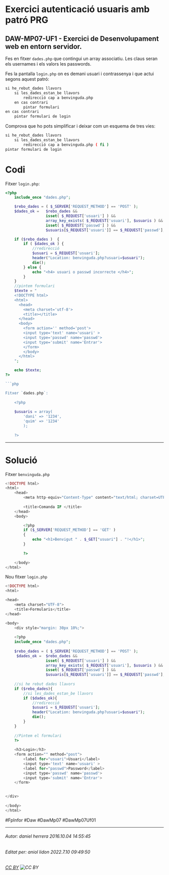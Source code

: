 # Exercici autenticació usuaris amb patró PRG
## DAW-MP07-UF1 - Exercici de Desenvolupament web en entorn servidor.
Fes en fitxer `dades.php` que contingui un array associatiu. Les claus seran els usernames i els valors les passwords.

Fes la pantalla `login.php` on es demani usuari i contrassenya i que actui segons aquest patró:

```bash
si he_rebut_dades llavors
    si les_dades_estan_be llavors
        redirecció cap a benvinguda.php
    en cas contrari
        pintar formulari
en cas contrari
    pintar formulari de login
```

Comprova que ho pots simplificar i deixar com un esquema de tres vies:

```bash
si he_rebut_dades llavors
    si les_dades_estan_be llavors
        redirecció cap a benvinguda.php ( fi )
pintar formulari de login
```

Codi
=====

Fitxer `login.php`:

```php
<?php
    include_once "dades.php";

    $rebo_dades = ( $_SERVER['REQUEST_METHOD'] == 'POST' );
    $dades_ok =   $rebo_dades &&
                  isset( $_REQUEST['usuari'] ) &&
                  array_key_exists( $_REQUEST['usuari'], $usuaris ) &&
                  isset( $_REQUEST['passwd'] ) &&
                  $usuaris[$_REQUEST['usuari']] == $_REQUEST['passwd'];

    if ($rebo_dades )  {
        if ( $dades_ok ) {
            //redirecció
            $usuari = $_REQUEST['usuari'];
            header("Location: benvinguda.php?usuari=$usuari");
            die();
        } else {
            echo "<h4> usuari o passwd incorrecte </h4>";
        }
    }
    //pintem formulari
    $texte = "
    <!DOCTYPE html>
    <html>
      <head>
        <meta charset='utf-8'>
        <title></title>
      </head>
      <body>
        <form action='' method='post'>
        <input type='text' name='usuari' >
        <input type='passwd' name='passwd'>
        <input type='submit' name='Entrar'>
        </form>
        </body>
      </html>        
    ";

    echo $texte;
?>

```php

Fitxer `dades.php`:
   
    <?php
    
    $usuaris = array(
        'dani' => '1234',
        'quim' => '1234'
        );
    
    ?>
```

---

Solució
=====

Fitxer `benvinguda.php`
```php
<!DOCTYPE html>
<html>
    <head>
        <meta http-equiv="Content-Type" content="text/html; charset=UTF-8">
        
        <title>Comanda IF </title>
    </head>
    <body>

        <?php
        if ($_SERVER['REQUEST_METHOD'] == 'GET' )
        {
            echo "<h1>Benvigut " . $_GET["usuari"] . "!</h1>";
        }
        
        ?>

    </body>
</html>
```

Nou fitxer `login.php`
```php
<!DOCTYPE html>
<html>

<head>
    <meta charset="UTF-8">
    <title>Formularis</title>
</head>

<body>
    <div style="margin: 30px 10%;">
    
    <?php
    include_once "dades.php";
    
    $rebo_dades = ( $_SERVER['REQUEST_METHOD'] == 'POST' );
     $dades_ok =  $rebo_dades &&
                  isset( $_REQUEST['usuari'] ) &&
                  array_key_exists( $_REQUEST['usuari'], $usuaris ) &&
                  isset( $_REQUEST['passwd'] ) &&
                  $usuaris[$_REQUEST['usuari']] == $_REQUEST['passwd'];
                  
    //si he rebut dades llavors
    if ($rebo_dades){
        //si les_dades_estan_be llavors
        if ($dades_ok){
            //redirecció
            $usuari = $_REQUEST['usuari'];
            header("Location: benvinguda.php?usuari=$usuari");
            die();
        }
    }
    
    //Pintem el formulari
    ?>
    
    <h3>Login</h3>
    <form action="" method="post">
        <label for="usuari">Usuari</label>
        <input type='text' name='usuari' >
        <label for="passwd">Password</label>
        <input type='passwd' name='passwd'>
        <input type='submit' name='Entrar'>
    </form>

    
</div>
           
</body>
</html>
```

#FpInfor #Daw #DawMp07 #DawMp07Uf01

---

###### Autor: daniel herrera 2016.10.04 14:55:45
###### Editat per: aniol lidon 2022.7.10 09:49:50
###### [CC BY](https://creativecommons.org/licenses/by/4.0/) ![CC BY](https://licensebuttons.net/l/by/3.0/80x15.png)
